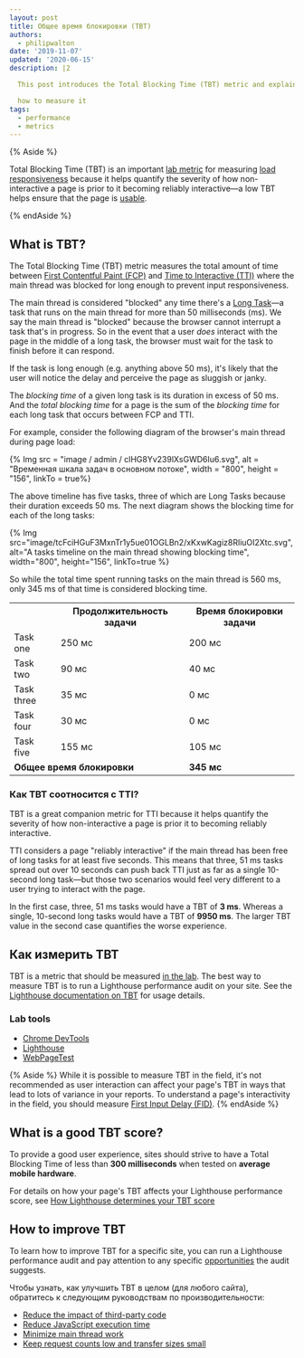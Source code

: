 ```yaml
---
layout: post
title: Общее время блокировки (TBT)
authors:
  - philipwalton
date: '2019-11-07'
updated: '2020-06-15'
description: |2

  This post introduces the Total Blocking Time (TBT) metric and explains

  how to measure it
tags:
  - performance
  - metrics
---
```


{% Aside %}

Total Blocking Time (TBT) is an important [lab metric](/user-centric-performance-metrics/#in-the-lab) for measuring [load responsiveness](/user-centric-performance-metrics/#types-of-metrics) because it helps quantify the severity of how non-interactive a page is prior to it becoming reliably interactive—a low TBT helps ensure that the page is [usable](/user-centric-performance-metrics/#questions).

{% endAside %}

## What is TBT?

The Total Blocking Time (TBT) metric measures the total amount of time between [First Contentful Paint (FCP)](/fcp/) and [Time to Interactive (TTI)](/tti/) where the main thread was blocked for long enough to prevent input responsiveness.

The main thread is considered "blocked" any time there's a [Long Task](/custom-metrics/#long-tasks-api)—a task that runs on the main thread for more than 50 milliseconds (ms). We say the main thread is "blocked" because the browser cannot interrupt a task that's in progress. So in the event that a user *does* interact with the page in the middle of a long task, the browser must wait for the task to finish before it can respond.

If the task is long enough (e.g. anything above 50 ms), it's likely that the user will notice the delay and perceive the page as sluggish or janky.

The *blocking time* of a given long task is its duration in excess of 50 ms. And the *total blocking time* for a page is the sum of the *blocking time* for each long task that occurs between FCP and TTI.

For example, consider the following diagram of the browser's main thread during page load:

{% Img src = "image / admin / clHG8Yv239lXsGWD6Iu6.svg", alt = "Временная шкала задач в основном потоке", width = "800", height = "156", linkTo = true%}

The above timeline has five tasks, three of which are Long Tasks because their duration exceeds 50 ms. The next diagram shows the blocking time for each of the long tasks:

{% Img src="image/tcFciHGuF3MxnTr1y5ue01OGLBn2/xKxwKagiz8RliuOI2Xtc.svg", alt="A tasks timeline on the main thread showing blocking time", width="800", height="156", linkTo=true %}

So while the total time spent running tasks on the main thread is 560 ms, only 345 ms of that time is considered blocking time.

<table>
  <tr>
    <th></th>
    <th>Продолжительность задачи</th>
    <th>Время блокировки задачи</th>
  </tr>
  <tr>
    <td>Task one</td>
    <td>250 мс</td>
    <td>200 мс</td>
  </tr>
  <tr>
    <td>Task two</td>
    <td>90 мс</td>
    <td>40 мс</td>
  </tr>
  <tr>
    <td>Task three</td>
    <td>35 мс</td>
    <td>0 мс</td>
  </tr>
  <tr>
    <td>Task four</td>
    <td>30 мс</td>
    <td>0 мс</td>
  </tr>
  <tr>
    <td>Task five</td>
    <td>155 мс</td>
    <td>105 мс</td>
  </tr>
  <tr>
    <td colspan="2"><strong>Общее время блокировки</strong></td>
    <td><strong>345 мс</strong></td>
  </tr>
</table>

### Как TBT соотносится с TTI?

TBT is a great companion metric for TTI because it helps quantify the severity of how non-interactive a page is prior it to becoming reliably interactive.

TTI considers a page "reliably interactive" if the main thread has been free of long tasks for at least five seconds. This means that three, 51 ms tasks spread out over 10 seconds can push back TTI just as far as a single 10-second long task—but those two scenarios would feel very different to a user trying to interact with the page.

In the first case, three, 51 ms tasks would have a TBT of **3 ms**. Whereas a single, 10-second long tasks would have a TBT of **9950 ms**. The larger TBT value in the second case quantifies the worse experience.

## Как измерить TBT

TBT is a metric that should be measured [in the lab](/user-centric-performance-metrics/#in-the-lab). The best way to measure TBT is to run a Lighthouse performance audit on your site. See the [Lighthouse documentation on TBT](/lighthouse-total-blocking-time) for usage details.

### Lab tools

- [Chrome DevTools](https://developers.google.com/web/tools/chrome-devtools/)
- [Lighthouse](https://developers.google.com/web/tools/lighthouse/)
- [WebPageTest](https://www.webpagetest.org/)

{% Aside %} While it is possible to measure TBT in the field, it's not recommended as user interaction can affect your page's TBT in ways that lead to lots of variance in your reports. To understand a page's interactivity in the field, you should measure [First Input Delay (FID)](/fid/). {% endAside %}

## What is a good TBT score?

To provide a good user experience, sites should strive to have a Total Blocking Time of less than **300 milliseconds** when tested on **average mobile hardware**.

For details on how your page's TBT affects your Lighthouse performance score, see [How Lighthouse determines your TBT score](/lighthouse-total-blocking-time/#how-lighthouse-determines-your-tbt-score)

## How to improve TBT

To learn how to improve TBT for a specific site, you can run a Lighthouse performance audit and pay attention to any specific [opportunities](/lighthouse-performance/#opportunities) the audit suggests.

Чтобы узнать, как улучшить TBT в целом (для любого сайта), обратитесь к следующим руководствам по производительности:

- [Reduce the impact of third-party code](/third-party-summary/)
- [Reduce JavaScript execution time](/bootup-time/)
- [Minimize main thread work](/mainthread-work-breakdown/)
- [Keep request counts low and transfer sizes small](/resource-summary/)
